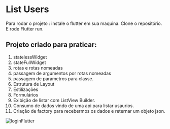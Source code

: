 # List Users

Para rodar o projeto :
instale o flutter em sua maquina.
Clone o repositório.
E rode Flutter run.

## Projeto criado para praticar:

1. statelessWidget
2. stateFullWidget
3. rotas e rotas nomeadas
4. passagem de argumentos por rotas nomeadas
5. passagem de parametros para  classe.
6. Estrutura de Layout
7. Estilizações
8. Formulários
9. Exibição de listar com ListView Builder.
10. Consumo de dados vindo de uma api para listar usaurios.
11. Criação de factory para recebermos os dados e reternar um objeto json.


![loginFlutter](https://github.com/Luizfelippepucca/ListUsers/assets/52139246/9bd26d73-d0ae-4f88-99bf-21358241c403)
